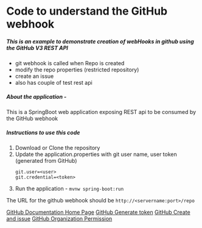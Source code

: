 # Code to understand the GitHub webhook 
##### This is an example to demonstrate creation of webHooks in github using the GitHub V3 REST API
  - git webhook is called when Repo is created
  - modify the repo properties (restricted repository)
  - create an issue
  - also has couple of test rest api 
  
##### About the application -
  This is a SpringBoot web application exposing REST api to be consumed by the GitHub webhook
  
##### Instructions to use this code
1. Download or Clone the repository
2. Update the application.properties with git user name, user token (generated from GitHub)
    ```
    git.user=<user>
    git.credential=<token>
    ```
3. Run the application - 
  `mvnw spring-boot:run`
  
The URL for the github webhook should be
`http://<servername:port>/repo`

[GitHub Documentation Home Page](https://developer.github.com/v3/auth/)
[GitHub Generate token](https://help.github.com/en/github/authenticating-to-github/creating-a-personal-access-token-for-the-command-line)
[GitHub Create and issue](https://developer.github.com/v3/issues/#create-an-issue)
[GitHub Organization Permission](https://help.github.com/en/github/setting-up-and-managing-organizations-and-teams/repository-permission-levels-for-an-organization)



